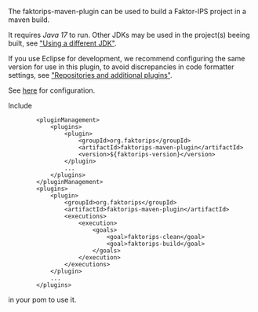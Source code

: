 The faktorips-maven-plugin can be used to build a Faktor-IPS project in a maven build.  

It requires *Java 17* to run. Other JDKs may be used in the project(s) beeing built, see ["Using 
a different JDK"](using-different-jdk.html).

If you use Eclipse for development, we recommend configuring the same version for use 
in this plugin, to avoid discrepancies in code formatter settings, see ["Repositories and additional plugins"](repositories-additional-plugins.html).

See [here](plugin-info.html) for configuration.

Include
```
        <pluginManagement>
            <plugins>
                <plugin>
                    <groupId>org.faktorips</groupId>
                    <artifactId>faktorips-maven-plugin</artifactId>
                    <version>${faktorips-version}</version>
                </plugin>
                ...
            </plugins>
        </pluginManagement>
        <plugins>
            <plugin>
                <groupId>org.faktorips</groupId>
                <artifactId>faktorips-maven-plugin</artifactId>
                <executions>
                    <execution>
                        <goals>
                            <goal>faktorips-clean</goal>
                            <goal>faktorips-build</goal>
                        </goals>
                    </execution>
                </executions>
            </plugin>
            ...
        </plugins>
```
in your pom to use it.